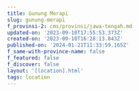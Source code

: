 ```yaml
---
title: Gunung Merapi
slug: gunung-merapi
f_provinsi-2: cms/provinsi/jawa-tengah.md
updated-on: '2023-09-10T17:55:53.373Z'
created-on: '2023-09-10T16:28:13.843Z'
published-on: '2024-01-21T11:33:59.165Z'
f_same-with-province-name: false
f_featured: false
f_discover: false
layout: '[location].html'
tags: location
---
```



